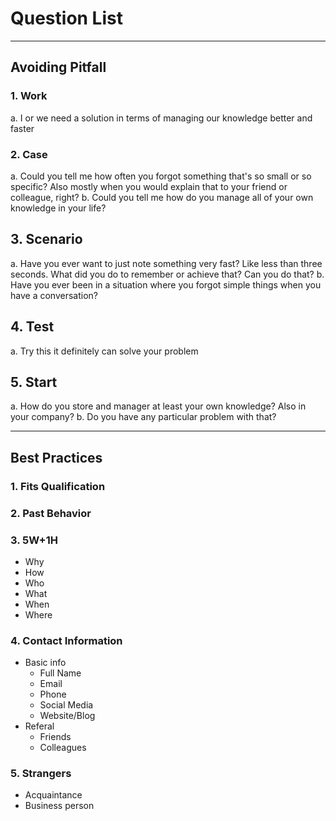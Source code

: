 Question List
=============

*  *  *

Avoiding Pitfall
----------------

### 1. Work

a. I or we need a solution in terms of managing our knowledge better and faster

### 2. Case

a. Could you tell me how often you forgot something that's so small or so specific? Also mostly when you would explain that to your friend or colleague, right?
b. Could you tell me how do you manage all of your own knowledge in your life?

## 3. Scenario

a. Have you ever want to just note something very fast? Like less than three seconds. What did you do to remember or achieve that? Can you do that?
b. Have you ever been in a situation where you forgot simple things when you have a conversation?

## 4. Test

a. Try this it definitely can solve your problem

## 5. Start

a. How do you store and manager at least your own knowledge? Also in your company?
b. Do you have any particular problem with that?

*  *  *

Best Practices
--------------

### 1. Fits Qualification

### 2. Past Behavior

### 3. 5W+1H

+ Why
+ How
+ Who
+ What
+ When
+ Where

### 4. Contact Information

+ Basic info
  + Full Name
  + Email
  + Phone
  + Social Media
  + Website/Blog
+ Referal
  + Friends
  + Colleagues

### 5. Strangers

+ Acquaintance
+ Business person

